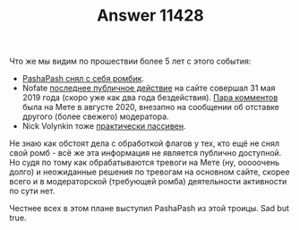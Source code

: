 ﻿---
title: "Answer 11428"
se.owner.user_id: 176217
se.owner.display_name: "αλεχολυτ"
se.owner.link: "https://ru.meta.stackoverflow.com/users/176217/%ce%b1%ce%bb%ce%b5%cf%87%ce%bf%ce%bb%cf%85%cf%84"
se.answer_id: 11428
se.question_id: 2226
se.post_type: answer
se.is_accepted: False
---
<p>Что же мы видим по прошествии более 5 лет с этого события:</p>
<ul>
<li><a href="https://ru.meta.stackoverflow.com/q/9559/176217">PashaPash снял с себя ромбик</a>.</li>
<li>Nofate <a href="https://ru.stackoverflow.com/users/1984/nofate?tab=activity">последнее публичное действие</a> на сайте совершал 31 мая 2019 года (скоро уже как два года бездействия). <a href="https://ru.meta.stackoverflow.com/users/1984/nofate?tab=activity">Пара комментов</a> была на Мете в августе 2020, внезапно на сообщении об отставке другого (более свежего) модератора.</li>
<li>Nick Volynkin тоже <a href="https://ru.stackoverflow.com/users/181472/nick-volynkin?tab=activity">практически пассивен</a>.</li>
</ul>
<p>Не знаю как обстоят дела с обработкой флагов у тех, кто ещё не снял свой ромб - всё же эта информация не является публично доступной. Но судя по тому как обрабатываются тревоги на Мете (ну, ооооочень долго) и неожиданные решения по тревогам на основном сайте, скорее всего и в модераторской (требующей ромба) деятельности активности по сути нет.</p>
<p>Честнее всех в этом плане выступил PashaPash из этой троицы.
Sad but true.</p>
